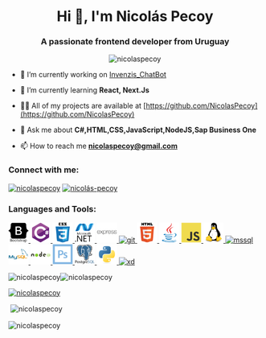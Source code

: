 <h1 align="center">Hi 👋, I'm Nicolás Pecoy</h1>
<h3 align="center">A passionate frontend developer from Uruguay</h3>
<p align="center"><img src="https://media0.giphy.com/media/v1.Y2lkPTc5MGI3NjExNzJkZTgwYTA0YzhjOTYwODVkOWYzNGExODU2NDZjYmYyODMzNDM0MSZjdD1n/qgQUggAC3Pfv687qPC/giphy.gif" alt="nicolaspecoy" /</p>

- 🔭 I’m currently working on [Invenzis_ChatBot](https://github.com/NicolasPecoy/Invenzis-Chat)

- 🌱 I’m currently learning **React, Next.Js**

- 👨‍💻 All of my projects are available at [https://github.com/NicolasPecoy](https://github.com/NicolasPecoy)

- 💬 Ask me about **C#,HTML,CSS,JavaScript,NodeJS,Sap Business One**

- 📫 How to reach me **nicolaspecoy@gmail.com**

<h3 align="left">Connect with me:</h3>
<p align="left">
<a href="https://twitter.com/nicolaspecoy" target="blank"><img align="center" src="https://raw.githubusercontent.com/rahuldkjain/github-profile-readme-generator/master/src/images/icons/Social/twitter.svg" alt="nicolaspecoy" height="30" width="40" /></a>
<a href="https://linkedin.com/in/nicolás-pecoy" target="blank"><img align="center" src="https://raw.githubusercontent.com/rahuldkjain/github-profile-readme-generator/master/src/images/icons/Social/linked-in-alt.svg" alt="nicolás-pecoy" height="30" width="40" /></a>
</p>

<h3 align="left">Languages and Tools:</h3>
<p align="left"> <a href="https://getbootstrap.com" target="_blank" rel="noreferrer"> <img src="https://raw.githubusercontent.com/devicons/devicon/master/icons/bootstrap/bootstrap-plain-wordmark.svg" alt="bootstrap" width="40" height="40"/> </a> <a href="https://www.w3schools.com/cs/" target="_blank" rel="noreferrer"> <img src="https://raw.githubusercontent.com/devicons/devicon/master/icons/csharp/csharp-original.svg" alt="csharp" width="40" height="40"/> </a> <a href="https://www.w3schools.com/css/" target="_blank" rel="noreferrer"> <img src="https://raw.githubusercontent.com/devicons/devicon/master/icons/css3/css3-original-wordmark.svg" alt="css3" width="40" height="40"/> </a> <a href="https://dotnet.microsoft.com/" target="_blank" rel="noreferrer"> <img src="https://raw.githubusercontent.com/devicons/devicon/master/icons/dot-net/dot-net-original-wordmark.svg" alt="dotnet" width="40" height="40"/> </a> <a href="https://expressjs.com" target="_blank" rel="noreferrer"> <img src="https://raw.githubusercontent.com/devicons/devicon/master/icons/express/express-original-wordmark.svg" alt="express" width="40" height="40"/> </a> <a href="https://git-scm.com/" target="_blank" rel="noreferrer"> <img src="https://www.vectorlogo.zone/logos/git-scm/git-scm-icon.svg" alt="git" width="40" height="40"/> </a> <a href="https://www.w3.org/html/" target="_blank" rel="noreferrer"> <img src="https://raw.githubusercontent.com/devicons/devicon/master/icons/html5/html5-original-wordmark.svg" alt="html5" width="40" height="40"/> </a> <a href="https://www.java.com" target="_blank" rel="noreferrer"> <img src="https://raw.githubusercontent.com/devicons/devicon/master/icons/java/java-original.svg" alt="java" width="40" height="40"/> </a> <a href="https://developer.mozilla.org/en-US/docs/Web/JavaScript" target="_blank" rel="noreferrer"> <img src="https://raw.githubusercontent.com/devicons/devicon/master/icons/javascript/javascript-original.svg" alt="javascript" width="40" height="40"/> </a> <a href="https://www.linux.org/" target="_blank" rel="noreferrer"> <img src="https://raw.githubusercontent.com/devicons/devicon/master/icons/linux/linux-original.svg" alt="linux" width="40" height="40"/> </a> <a href="https://www.microsoft.com/en-us/sql-server" target="_blank" rel="noreferrer"> <img src="https://www.svgrepo.com/show/303229/microsoft-sql-server-logo.svg" alt="mssql" width="40" height="40"/> </a> <a href="https://www.mysql.com/" target="_blank" rel="noreferrer"> <img src="https://raw.githubusercontent.com/devicons/devicon/master/icons/mysql/mysql-original-wordmark.svg" alt="mysql" width="40" height="40"/> </a> <a href="https://nodejs.org" target="_blank" rel="noreferrer"> <img src="https://raw.githubusercontent.com/devicons/devicon/master/icons/nodejs/nodejs-original-wordmark.svg" alt="nodejs" width="40" height="40"/> </a> <a href="https://www.photoshop.com/en" target="_blank" rel="noreferrer"> <img src="https://raw.githubusercontent.com/devicons/devicon/master/icons/photoshop/photoshop-line.svg" alt="photoshop" width="40" height="40"/> </a> <a href="https://www.postgresql.org" target="_blank" rel="noreferrer"> <img src="https://raw.githubusercontent.com/devicons/devicon/master/icons/postgresql/postgresql-original-wordmark.svg" alt="postgresql" width="40" height="40"/> </a> <a href="https://www.python.org" target="_blank" rel="noreferrer"> <img src="https://raw.githubusercontent.com/devicons/devicon/master/icons/python/python-original.svg" alt="python" width="40" height="40"/> </a> <a href="https://www.adobe.com/products/xd.html" target="_blank" rel="noreferrer"> <img src="https://cdn.worldvectorlogo.com/logos/adobe-xd.svg" alt="xd" width="40" height="40"/> </a> </p>

<p><img align="left" src="https://github-readme-stats.vercel.app/api/top-langs?username=nicolaspecoy&show_icons=true&locale=en&layout=compact" alt="nicolaspecoy" /></p>
<p> <img src="https://komarev.com/ghpvc/?username=nicolaspecoy&label=Profile%20views&color=0e75b6&style=flat" alt="nicolaspecoy" /> </p>

<p> <a href="https://github.com/ryo-ma/github-profile-trophy"><img src="https://github-profile-trophy.vercel.app/?username=nicolaspecoy" alt="nicolaspecoy" /></a> </p>
<p>&nbsp;<img align="center" src="https://github-readme-stats.vercel.app/api?username=nicolaspecoy&show_icons=true&locale=en" alt="nicolaspecoy" /></p>

<p><img align="center" src="https://github-readme-streak-stats.herokuapp.com/?user=nicolaspecoy&" alt="nicolaspecoy" /></p>
